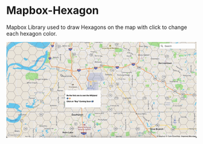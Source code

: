 # Mapbox-Hexagon
Mapbox Library used to draw Hexagons on the map with click to change each hexagon color.

![](mapbox-hexagon-demo.gif)
